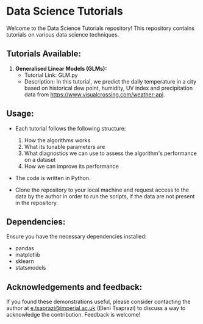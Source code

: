 # Data Science Tutorials 

Welcome to the Data Science Tutorials repository! This repository contains tutorials on various data science techniques. 

## Tutorials Available:

1. **Generalised Linear Models (GLMs):**
   - Tutorial Link: GLM.py
   - Description: In this tutorial, we predict the daily temperature in a city based on historical dew point, humidity, UV index and precipitation data from https://www.visualcrossing.com/weather-api. 

## Usage:

- Each tutorial follows the following structure:
   1. How the algorithms works
   2. What its tunable parameters are
   3. What diagnostics we can use to assess the algorithm's performance on a dataset
   4. How we can improve its performance

- The code is written in Python.

- Clone the repository to your local machine and request access to the data by the author in order to run the scripts, if the data are not present in the repository.

## Dependencies:

Ensure you have the necessary dependencies installed:
- pandas
- matplotlib
- sklearn
- statsmodels

## Acknowledgements and feedback:

If you found these demonstrations useful, please consider contacting the author at e.tsaprazi@imperial.ac.uk (Eleni Tsaprazi) to discuss a way to acknowledge the contribution. Feedback is welcome!

